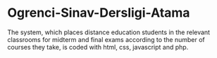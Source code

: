 # Ogrenci-Sinav-Dersligi-Atama
The system, which places distance education students in the relevant classrooms for midterm and final exams according to the number of courses they take, is coded with html, css, javascript and php.
